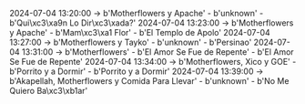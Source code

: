 2024-07-04 13:20:00 -> b'Motherflowers y Apache' - b'unknown' - b'Qui\xc3\xa9n Lo Dir\xc3\xada?'
2024-07-04 13:23:00 -> b'Motherflowers y Apache' - b'Mam\xc3\xa1 Flor' - b'El Templo de Apolo'
2024-07-04 13:27:00 -> b'Motherflowers y Tayko' - b'unknown' - b'Persinao'
2024-07-04 13:31:00 -> b'Motherflowers' - b'El Amor Se Fue de Repente' - b'El Amor Se Fue de Repente'
2024-07-04 13:34:00 -> b'Motherflowers, Xico y GOE' - b'Porrito y a Dormir' - b'Porrito y a Dormir'
2024-07-04 13:39:00 -> b'Akapellah, Motherflowers y Comida Para Llevar' - b'unknown' - b'No Me Quiero Ba\xc3\xb1ar'
